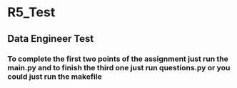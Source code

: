 # R5_Test
## Data Engineer Test 
### To complete the first two points of the assignment just run the main.py and to finish the third one just run questions.py or you could just run the makefile
